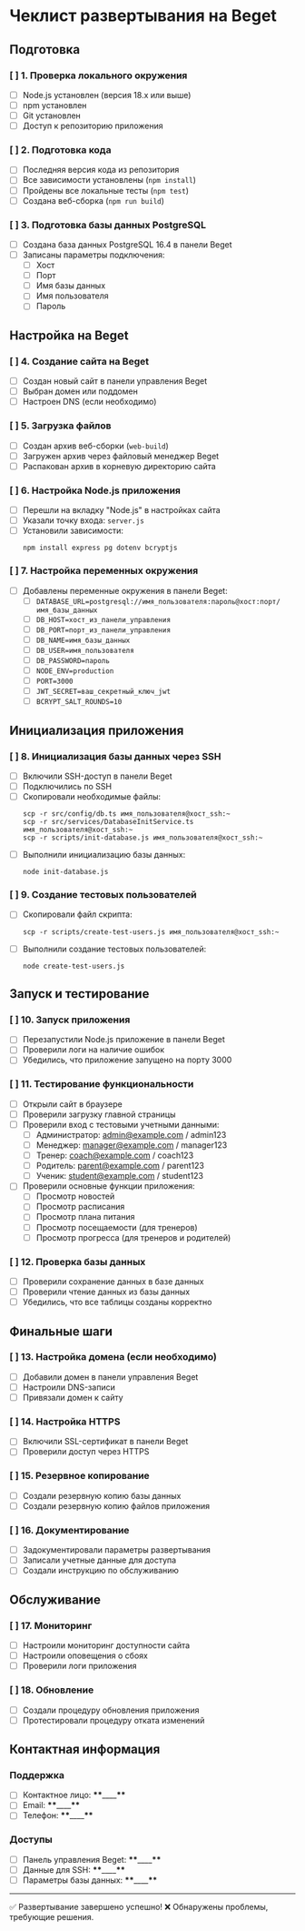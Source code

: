 # Чеклист развертывания на Beget

## Подготовка

### [ ] 1. Проверка локального окружения

- [ ] Node.js установлен (версия 18.x или выше)
- [ ] npm установлен
- [ ] Git установлен
- [ ] Доступ к репозиторию приложения

### [ ] 2. Подготовка кода

- [ ] Последняя версия кода из репозитория
- [ ] Все зависимости установлены (`npm install`)
- [ ] Пройдены все локальные тесты (`npm test`)
- [ ] Создана веб-сборка (`npm run build`)

### [ ] 3. Подготовка базы данных PostgreSQL

- [ ] Создана база данных PostgreSQL 16.4 в панели Beget
- [ ] Записаны параметры подключения:
  - [ ] Хост
  - [ ] Порт
  - [ ] Имя базы данных
  - [ ] Имя пользователя
  - [ ] Пароль

## Настройка на Beget

### [ ] 4. Создание сайта на Beget

- [ ] Создан новый сайт в панели управления Beget
- [ ] Выбран домен или поддомен
- [ ] Настроен DNS (если необходимо)

### [ ] 5. Загрузка файлов

- [ ] Создан архив веб-сборки (`web-build`)
- [ ] Загружен архив через файловый менеджер Beget
- [ ] Распакован архив в корневую директорию сайта

### [ ] 6. Настройка Node.js приложения

- [ ] Перешли на вкладку "Node.js" в настройках сайта
- [ ] Указали точку входа: `server.js`
- [ ] Установили зависимости:
  ```
  npm install express pg dotenv bcryptjs
  ```

### [ ] 7. Настройка переменных окружения

- [ ] Добавлены переменные окружения в панели Beget:
  - [ ] `DATABASE_URL=postgresql://имя_пользователя:пароль@хост:порт/имя_базы_данных`
  - [ ] `DB_HOST=хост_из_панели_управления`
  - [ ] `DB_PORT=порт_из_панели_управления`
  - [ ] `DB_NAME=имя_базы_данных`
  - [ ] `DB_USER=имя_пользователя`
  - [ ] `DB_PASSWORD=пароль`
  - [ ] `NODE_ENV=production`
  - [ ] `PORT=3000`
  - [ ] `JWT_SECRET=ваш_секретный_ключ_jwt`
  - [ ] `BCRYPT_SALT_ROUNDS=10`

## Инициализация приложения

### [ ] 8. Инициализация базы данных через SSH

- [ ] Включили SSH-доступ в панели Beget
- [ ] Подключились по SSH
- [ ] Скопировали необходимые файлы:
  ```
  scp -r src/config/db.ts имя_пользователя@хост_ssh:~
  scp -r src/services/DatabaseInitService.ts имя_пользователя@хост_ssh:~
  scp -r scripts/init-database.js имя_пользователя@хост_ssh:~
  ```
- [ ] Выполнили инициализацию базы данных:
  ```
  node init-database.js
  ```

### [ ] 9. Создание тестовых пользователей

- [ ] Скопировали файл скрипта:
  ```
  scp -r scripts/create-test-users.js имя_пользователя@хост_ssh:~
  ```
- [ ] Выполнили создание тестовых пользователей:
  ```
  node create-test-users.js
  ```

## Запуск и тестирование

### [ ] 10. Запуск приложения

- [ ] Перезапустили Node.js приложение в панели Beget
- [ ] Проверили логи на наличие ошибок
- [ ] Убедились, что приложение запущено на порту 3000

### [ ] 11. Тестирование функциональности

- [ ] Открыли сайт в браузере
- [ ] Проверили загрузку главной страницы
- [ ] Проверили вход с тестовыми учетными данными:
  - [ ] Администратор: admin@example.com / admin123
  - [ ] Менеджер: manager@example.com / manager123
  - [ ] Тренер: coach@example.com / coach123
  - [ ] Родитель: parent@example.com / parent123
  - [ ] Ученик: student@example.com / student123
- [ ] Проверили основные функции приложения:
  - [ ] Просмотр новостей
  - [ ] Просмотр расписания
  - [ ] Просмотр плана питания
  - [ ] Просмотр посещаемости (для тренеров)
  - [ ] Просмотр прогресса (для тренеров и родителей)

### [ ] 12. Проверка базы данных

- [ ] Проверили сохранение данных в базе данных
- [ ] Проверили чтение данных из базы данных
- [ ] Убедились, что все таблицы созданы корректно

## Финальные шаги

### [ ] 13. Настройка домена (если необходимо)

- [ ] Добавили домен в панели управления Beget
- [ ] Настроили DNS-записи
- [ ] Привязали домен к сайту

### [ ] 14. Настройка HTTPS

- [ ] Включили SSL-сертификат в панели Beget
- [ ] Проверили доступ через HTTPS

### [ ] 15. Резервное копирование

- [ ] Создали резервную копию базы данных
- [ ] Создали резервную копию файлов приложения

### [ ] 16. Документирование

- [ ] Задокументировали параметры развертывания
- [ ] Записали учетные данные для доступа
- [ ] Создали инструкцию по обслуживанию

## Обслуживание

### [ ] 17. Мониторинг

- [ ] Настроили мониторинг доступности сайта
- [ ] Настроили оповещения о сбоях
- [ ] Проверили логи приложения

### [ ] 18. Обновление

- [ ] Создали процедуру обновления приложения
- [ ] Протестировали процедуру отката изменений

## Контактная информация

### Поддержка

- [ ] Контактное лицо: **\*\***\_\_\_\_**\*\***
- [ ] Email: **\*\***\_\_\_\_**\*\***
- [ ] Телефон: **\*\***\_\_\_\_**\*\***

### Доступы

- [ ] Панель управления Beget: **\*\***\_\_\_\_**\*\***
- [ ] Данные для SSH: **\*\***\_\_\_\_**\*\***
- [ ] Параметры базы данных: **\*\***\_\_\_\_**\*\***

---

✅ Развертывание завершено успешно!
❌ Обнаружены проблемы, требующие решения.
